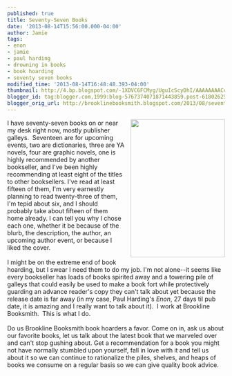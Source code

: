 ```yaml
---
published: true
title: Seventy-Seven Books
date: '2013-08-14T15:56:00.000-04:00'
author: Jamie
tags:
- enon
- jamie
- paul harding
- drowning in books
- book hoarding
- seventy seven books
modified_time: '2013-08-14T16:48:48.393-04:00'
thumbnail: http://4.bp.blogspot.com/-1XDVC6FCMyg/UguIcScyDhI/AAAAAAAACc8/zluJgAd_xwc/s72-c/ENON+Cover.JPG
blogger_id: tag:blogger.com,1999:blog-5767374071871443859.post-6180262525653747759
blogger_orig_url: http://brooklinebooksmith.blogspot.com/2013/08/seventy-seven-books.html
---
```


<a href="http://4.bp.blogspot.com/-1XDVC6FCMyg/UguIcScyDhI/AAAAAAAACc8/zluJgAd_xwc/s1600/ENON+Cover.JPG" imageanchor="1" style="clear: right; float: right; margin-bottom: 1em; margin-left: 1em;"><img border="0" height="320" src="http://4.bp.blogspot.com/-1XDVC6FCMyg/UguIcScyDhI/AAAAAAAACc8/zluJgAd_xwc/s320/ENON+Cover.JPG" width="218" /></a>I have seventy-seven books on or near my desk right now, mostly publisher galleys. &nbsp;Seventeen are for upcoming events, two are dictionaries, three are YA novels, four are graphic novels, one is highly recommended by another bookseller, and I've been highly recommending at least eight of the titles to other booksellers. I've read at least fifteen of them, I'm very earnestly planning to read twenty-three of them, I'm tepid about six, and I should probably take about fifteen of them home already. I can tell you why I chose each one, whether it be because of the blurb, the description, the author, an upcoming author event, or because I liked the cover. <br /><br />I might be on the extreme end of book hoarding, but I swear I need them to do my job. I'm not alone--it seems like every bookseller has loads of books spirited away and a towering pile of galleys that could easily be used to make a book fort while protectively guarding an advance reader's copy they can't talk about yet because the release date is far away (in my case, Paul Harding's <i>Enon</i>, 27 days til pub date, it is amazing and I really want to talk about it). &nbsp;I work at Brookline Booksmith. &nbsp;This is what I do.<br /><br />Do us Brookline Booksmith book hoarders a favor. Come on in, ask us about our favorite books, let us talk about the latest book that we marveled over and can't stop gushing about. Get a recommendation for a book you might not have normally stumbled upon yourself, fall in love with it and tell us about it so we can continue to rationalize the piles, shelves, and heaps of books we consume on a regular basis so we can give quality book advice.